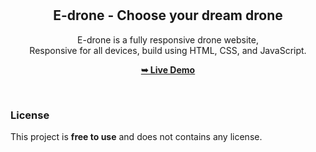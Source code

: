 <div align="center">
  
  <br />
  <br />

  <h2 align="center">E-drone - Choose your dream drone</h2>

  E-drone is a fully responsive drone website, <br />Responsive for all devices, build using HTML, CSS, and JavaScript.

  <a href="https://codewithsadee.github.io/realvine/"><strong>➥ Live Demo</strong></a>

</div>

<br />

### License

This project is **free to use** and does not contains any license.
